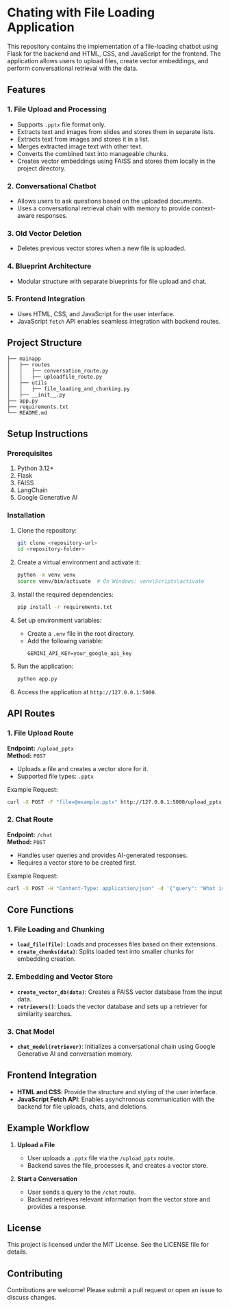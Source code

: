 # Chating with File Loading Application

This repository contains the implementation of a file-loading chatbot using Flask for the backend and HTML, CSS, and JavaScript for the frontend. The application allows users to upload files, create vector embeddings, and perform conversational retrieval with the data.

## Features

### 1. File Upload and Processing
- Supports `.pptx` file format only.
- Extracts text and images from slides and stores them in separate lists.
- Extracts text from images and stores it in a list.
- Merges extracted image text with other text.
- Converts the combined text into manageable chunks.
- Creates vector embeddings using FAISS and stores them locally in the project directory.

### 2. Conversational Chatbot
- Allows users to ask questions based on the uploaded documents.
- Uses a conversational retrieval chain with memory to provide context-aware responses.

### 3. Old Vector Deletion
- Deletes previous vector stores when a new file is uploaded.

### 4. Blueprint Architecture
- Modular structure with separate blueprints for file upload and chat.

### 5. Frontend Integration
- Uses HTML, CSS, and JavaScript for the user interface.
- JavaScript `fetch` API enables seamless integration with backend routes.

## Project Structure
```
├── mainapp
│   ├── routes
│   │   ├── conversation_route.py
│   │   ├── uploadfile_route.py
│   ├── utils
│   │   ├── file_loading_and_chunking.py
│   ├── __init__.py
├── app.py
├── requirements.txt
└── README.md
```

## Setup Instructions

### Prerequisites
1. Python 3.12+
2. Flask
3. FAISS
4. LangChain
5. Google Generative AI

### Installation
1. Clone the repository:
   ```bash
   git clone <repository-url>
   cd <repository-folder>
   ```

2. Create a virtual environment and activate it:
   ```bash
   python -m venv venv
   source venv/bin/activate  # On Windows: venv\Scripts\activate
   ```

3. Install the required dependencies:
   ```bash
   pip install -r requirements.txt
   ```

4. Set up environment variables:
   - Create a `.env` file in the root directory.
   - Add the following variable:
     ```env
     GEMINI_API_KEY=your_google_api_key
     ```

5. Run the application:
   ```bash
   python app.py
   ```

6. Access the application at `http://127.0.0.1:5000`.

## API Routes

### 1. File Upload Route
**Endpoint:** `/upload_pptx`  
**Method:** `POST`

- Uploads a file and creates a vector store for it.
- Supported file types: `.pptx`

Example Request:
```bash
curl -X POST -F "file=@example.pptx" http://127.0.0.1:5000/upload_pptx
```

### 2. Chat Route
**Endpoint:** `/chat`  
**Method:** `POST`

- Handles user queries and provides AI-generated responses.
- Requires a vector store to be created first.

Example Request:
```bash
curl -X POST -H "Content-Type: application/json" -d '{"query": "What is in the document?"}' http://127.0.0.1:5000/chat
```

## Core Functions

### 1. File Loading and Chunking
- **`load_file(file)`**: Loads and processes files based on their extensions.
- **`create_chunks(data)`**: Splits loaded text into smaller chunks for embedding creation.

### 2. Embedding and Vector Store
- **`create_vector_db(data)`**: Creates a FAISS vector database from the input data.
- **`retrievers()`**: Loads the vector database and sets up a retriever for similarity searches.

### 3. Chat Model
- **`chat_model(retriever)`**: Initializes a conversational chain using Google Generative AI and conversation memory.

## Frontend Integration
- **HTML and CSS**: Provide the structure and styling of the user interface.
- **JavaScript Fetch API**: Enables asynchronous communication with the backend for file uploads, chats, and deletions.

## Example Workflow
1. **Upload a File**
   - User uploads a `.pptx` file via the `/upload_pptx` route.
   - Backend saves the file, processes it, and creates a vector store.

2. **Start a Conversation**
   - User sends a query to the `/chat` route.
   - Backend retrieves relevant information from the vector store and provides a response.

## License
This project is licensed under the MIT License. See the LICENSE file for details.

## Contributing
Contributions are welcome! Please submit a pull request or open an issue to discuss changes.

